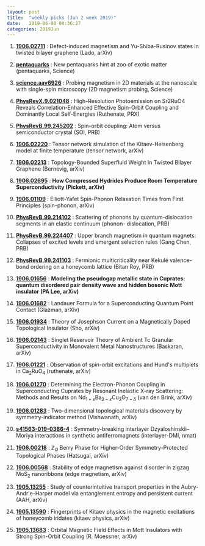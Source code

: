 ```yaml
---
layout: post
title:  "weekly picks (Jun 2 week 2019)"
date:   2019-06-08 00:36:27
categories: 2019Jun
---
```


1. **[1906.02711](http://arxiv.org/abs/1906.02711)** : Defect-induced magnetism and Yu-Shiba-Rusinov states in twisted bilayer graphene (Lado, arXiv)

1. **[pentaquarks](http://science.sciencemag.org/content/364/6444/917)** : New pentaquarks hint at zoo of exotic matter (pentaquarks, Science)

1. **[science.aav6926](http://www.sciencemag.org/lookup/doi/10.1126/science.aav6926)** : Probing magnetism in 2D materials at the nanoscale with single-spin microscopy (2D magnetism probing, Science)

1. **[PhysRevX.9.021048](https://journals.aps.org/prx/abstract/10.1103/PhysRevX.9.021048)** : High-Resolution Photoemission on Sr2RuO4 Reveals Correlation-Enhanced Effective Spin-Orbit Coupling and Dominantly Local Self-Energies (Ruthenate, PRX)

1. **[PhysRevB.99.245202](https://journals.aps.org/prb/abstract/10.1103/PhysRevB.99.245202)** : Spin-orbit coupling: Atom versus semiconductor crystal (SOI, PRB)

1. **[1906.02220](http://arxiv.org/abs/1906.02220)** : Tensor network simulation of the Kitaev-Heisenberg model at finite temperature (tensor network, arXiv)

1. **[1906.02213](http://arxiv.org/abs/1906.02213)** : Topology-Bounded Superfluid Weight In Twisted Bilayer Graphene (Bernevig, arXiv)

1. **[1906.02695](http://arxiv.org/abs/1906.02695)** : **How Compressed Hydrides Produce Room Temperature Superconductivity (Pickett, arXiv)**

1. **[1906.01109](http://arxiv.org/abs/1906.01109)** : Elliott-Yafet Spin-Phonon Relaxation Times from First Principles (spin-phonon, arXiv)

1. **[PhysRevB.99.214102](https://link.aps.org/doi/10.1103/PhysRevB.99.214102)** : Scattering of phonons by quantum-dislocation segments in an elastic continuum (phonon- dislocation, PRB)

1. **[PhysRevB.99.224407](https://link.aps.org/doi/10.1103/PhysRevB.99.224407)** : Upper branch magnetism in quantum magnets: Collapses of excited levels and emergent selection rules (Gang Chen, PRB)

1. **[PhysRevB.99.241103](https://link.aps.org/doi/10.1103/PhysRevB.99.241103)** : Fermionic multicriticality near Kekulé valence-bond ordering on a honeycomb lattice (Bitan Roy, PRB)

1. **[1906.01656](http://arxiv.org/abs/1906.01656)** :  **Modeling the pseudogap metallic state in Cuprates: quantum disordered pair density wave and hidden bosonic Mott insulator (PA Lee, arXiv)**

1. **[1906.01682](http://arxiv.org/abs/1906.01682)** : Landauer Formula for a Superconducting Quantum Point Contact (Glazman, arXiv)

1. **[1906.01934](http://arxiv.org/abs/1906.01934)** : Theory of Josephson Current on a Magnetically Doped Topological Insulator (Sho, arXiv)

1. **[1906.02143](http://arxiv.org/abs/1906.02143)** : Singlet Reservoir Theory of Ambient Tc Granular Superconductivity in Monovalent Metal Nanostructures (Baskaran, arXiv)

1. **[1906.01221](http://arxiv.org/abs/1906.01221)** : Observation of spin-orbit excitations and Hund's multiplets in Ca$_2$RuO$_4$ (ruthenate, arXiv)

1. **[1906.01270](http://arxiv.org/abs/1906.01270)** : Determining the Electron-Phonon Coupling in Superconducting Cuprates by Resonant Inelastic X-ray Scattering: Methods and Results on Nd$_{1+x}$Ba$_{2-x}$Cu$_3$O$_{7-\delta}$ (van den Brink, arXiv)

1. **[1906.01283](http://arxiv.org/abs/1906.01283)** : Two-dimensional topological materials discovery by symmetry-indicator method (Vishwanath, arXiv)

1. **[s41563-019-0386-4](http://www.nature.com/articles/s41563-019-0386-4)** : Symmetry-breaking interlayer Dzyaloshinskii–Moriya interactions in synthetic antiferromagnets (interlayer-DMI, nmat)

1. **[1906.00218](http://arxiv.org/abs/1906.00218)** : $\mathbb{Z}_Q$ Berry Phase for Higher-Order Symmetry-Protected Topological Phases (Hatsugai, arXiv)

1. **[1906.00568](http://arxiv.org/abs/1906.00568)** : Stability of edge magnetism against disorder in zigzag MoS$_2$ nanoribbons (edge magnetism, arXiv)

1. **[1905.13255](http://arxiv.org/abs/1905.13255)** : Study of counterintuitive transport properties in the Aubry-Andr\'e-Harper model via entanglement entropy and persistent current (AAH, arXiv)

1. **[1905.13590](http://arxiv.org/abs/1905.13590)** : Fingerprints of Kitaev physics in the magnetic excitations of honeycomb iridates (kitaev physics, arXiv)

1. **[1905.13683](http://arxiv.org/abs/1905.13683)** : Orbital Magnetic Field Effects in Mott Insulators with Strong Spin-Orbit Coupling (R. Moessner, arXiv)
















